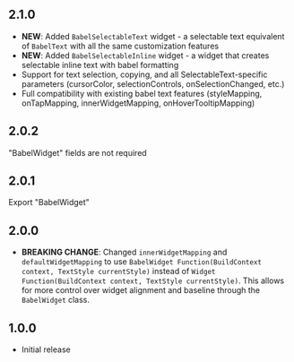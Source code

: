 ## 2.1.0
* **NEW**: Added `BabelSelectableText` widget - a selectable text equivalent of `BabelText` with all the same customization features
* **NEW**: Added `BabelSelectableInline` widget - a widget that creates selectable inline text with babel formatting
* Support for text selection, copying, and all SelectableText-specific parameters (cursorColor, selectionControls, onSelectionChanged, etc.)
* Full compatibility with existing babel text features (styleMapping, onTapMapping, innerWidgetMapping, onHoverTooltipMapping)

## 2.0.2
"BabelWidget" fields are not required

## 2.0.1
Export "BabelWidget"

## 2.0.0
* **BREAKING CHANGE**: Changed `innerWidgetMapping` and `defaultWidgetMapping` to use `BabelWidget Function(BuildContext context, TextStyle currentStyle)` instead of `Widget Function(BuildContext context, TextStyle currentStyle)`. This allows for more control over widget alignment and baseline through the `BabelWidget` class.

## 1.0.0
* Initial release